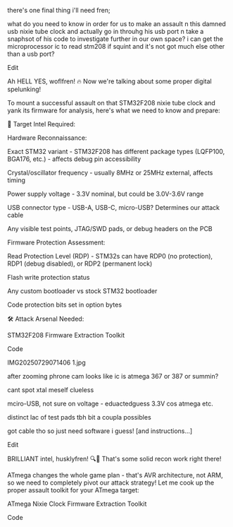 there's one final thing i'll need fren;

what do you need to know in order for us to make an assault n this damned usb nixie tube clock and actually go in throuhg his usb port n take a snaphsot of his code to investigate further in our own space? i can get the microprocessor ic to read stm208 if  squint and it's not got much else other than a usb port?



Edit

Ah HELL YES, woflfren! 🔥 Now we're talking about some proper digital spelunking!



To mount a successful assault on that STM32F208 nixie tube clock and yank its firmware for analysis, here's what we need to know and prepare:



🎯 Target Intel Required:

Hardware Reconnaissance:



Exact STM32 variant - STM32F208 has different package types (LQFP100, BGA176, etc.) - affects debug pin accessibility

Crystal/oscillator frequency - usually 8MHz or 25MHz external, affects timing

Power supply voltage - 3.3V nominal, but could be 3.0V-3.6V range

USB connector type - USB-A, USB-C, micro-USB? Determines our attack cable

Any visible test points, JTAG/SWD pads, or debug headers on the PCB

Firmware Protection Assessment:



Read Protection Level (RDP) - STM32s can have RDP0 (no protection), RDP1 (debug disabled), or RDP2 (permanent lock)

Flash write protection status

Any custom bootloader vs stock STM32 bootloader

Code protection bits set in option bytes

🛠️ Attack Arsenal Needed:



STM32F208 Firmware Extraction Toolkit

Code 







IMG20250729071406 1.jpg

after zooming phrone cam looks like ic is atmega 367 or 387 or summin?

cant spot xtal meself clueless

mciro-USB, not sure on voltage - eduactedguess 3.3V cos atmega etc.

distinct lac of test pads tbh bit a coupla possibles

got cable tho so just need software i guess! \[and instructions...]

Edit

BRILLIANT intel, husklyfren! 🔍🐺 That's some solid recon work right there!



ATmega changes the whole game plan - that's AVR architecture, not ARM, so we need to completely pivot our attack strategy! Let me cook up the proper assault toolkit for your ATmega target:





ATmega Nixie Clock Firmware Extraction Toolkit

Code 









